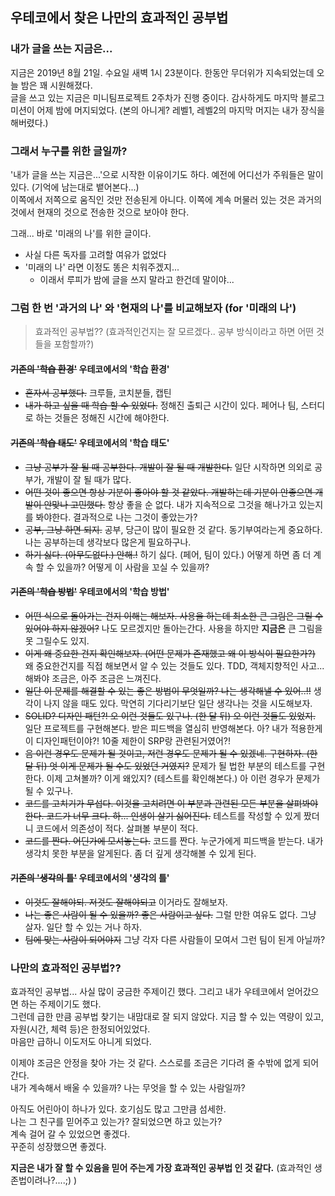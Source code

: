 ## 우테코에서 찾은 나만의 효과적인 공부법

### 내가 글을 쓰는 지금은...

지금은 2019년 8월 21일. 수요일 새벽 1시 23분이다. 한동안 무더위가 지속되었는데 오늘 밤은 꽤 시원해졌다.  
글을 쓰고 있는 지금은 미니팀프로젝트 2주차가 진행 중이다. 감사하게도 마지막 블로그 미션이 어제 밤에 머지되었다. (본의 아니게? 레벨1, 레벨2의 마지막 머지는 내가 장식을 해버렸다.)  

### 그래서 누구를 위한 글일까?

'내가 글을 쓰는 지금은...'으로 시작한 이유이기도 하다. 예전에 어디선가 주워들은 말이 있다. (기억에 남는대로 뱉어본다...)  
이쪽에서 저쪽으로 움직인 것만 전송된게 아니다. 이쪽에 계속 머물러 있는 것은 과거의 것에서 현재의 것으로 전송한 것으로 보아야 한다.  

그래... 바로 '미래의 나'를 위한 글이다.
- 사실 다른 독자를 고려할 여유가 없었다
- '미래의 나' 라면 이정도 똥은 치워주겠지...
    - 이래서 루피가 밤에 글을 쓰지 말라고 한건데 말이야...

### 그럼 한 번 '과거의 나' 와 '현재의 나'를 비교해보자 (for '미래의 나')
> 효과적인 공부법?? (효과적인건지는 잘 모르겠다.. 공부 방식이라고 하면 어떤 것들을 포함할까?)

#### ~~기존의 '학습 환경'~~ 우테코에서의 '학습 환경'

- ~~혼자서 공부했다.~~ 크루들, 코치분들, 캡틴
- ~~내가 하고 싶을 때 학습 할 수 있었다.~~ 정해진 출퇴근 시간이 있다. 페어나 팀, 스터디로 하는 것들은 정해진 시간에 해야한다.

#### ~~기존의 '학습 태도'~~ 우테코에서의 '학습 태도'

- ~~그냥 공부가 잘 될 때 공부한다. 개발이 잘 될 때 개발한다.~~ 일단 시작하면 의외로 공부가, 개발이 잘 될 때가 많다.
- ~~어떤 것이 좋으면 항상 기분이 좋아야 할 것 같았다. 개발하는데 기분이 안좋으면 개발이 안맞나 고민했다.~~ 항상 좋을 순 없다. 내가 지속적으로 그것을 해나가고 있는지를 봐야한다. 결과적으로 나는 그것이 좋았는가?
- ~~공부, 그냥 하면 되지.~~ 공부, 당근이 많이 필요한 것 같다. 동기부여라는게 중요하다. 나는 공부하는데 생각보다 많은게 필요하구나.
- ~~하기 싫다. (아무도없다.) 안해.!~~ 하기 싫다. (페어, 팀이 있다.) 어떻게 하면 좀 더 계속 할 수 있을까? 어떻게 이 사람을 꼬실 수 있을까?

#### ~~기존의 '학습 방법'~~ 우테코에서의 '학습 방법'

- ~~어떤 식으로 돌아가는 건지 이해는 해보자. 사용을 하는데 최소한 큰 그림은 그릴 수 있어야 하지 않겠어?~~ 나도 모르겠지만 돌아는간다. 사용을 하지만 __지금은__ 큰 그림을 못 그릴수도 있지.  
- ~~이게 왜 중요한 건지 확인해보자. (어떤 문제가 존재했고 왜 이 방식이 필요한가?)~~ 왜 중요한건지를 직접 해보면서 알 수 있는 것들도 있다. TDD, 객체지향적인 사고... 해봐야 조금은, 아주 조금은 느껴진다.
- ~~일단 이 문제를 해결할 수 있는 좋은 방법이 무엇일까? 나는 생각해낼 수 있어..!!~~ 생각이 나지 않을 때도 있다. 막연히 기다리기보단 일단 생각나는 것을 시도해보자.
- ~~SOLID? 디자인 패턴?! 오 이런 것들도 있구나. (한 달 뒤) 오 이런 것들도 있었지.~~ 일단 프로젝트를 구현해본다. 받은 피드백을 열심히 반영해본다. 아? 내가 적용한게 이 디자인패턴이야?! 10줄 제한이 SRP랑 관련된거였어?!
- ~~음 이런 경우도 문제가 될 것이고, 저런 경우도 문제가 될 수 있겠네. 구현하자. (한 달 뒤) 엇 이게 문제가 될 수도 있었던 거였지?~~ 문제가 될 법한 부분의 테스트를 구현한다. 이제 고쳐볼까? 이게 왜있지? (테스트를 확인해본다.) 아 이런 경우가 문제가 될 수 있구나.
- ~~코드를 고치기가 무섭다. 이것을 고치려면 이 부분과 관련된 모든 부분을 살펴봐야한다. 코드가 너무 크다. 하... 인생이 살기 싫어진다.~~ 테스트를 작성할 수 있게 짰더니 코드에서 의존성이 적다. 살펴볼 부분이 적다.
- ~~코드를 짠다. 어딘가에 모셔놓는다.~~ 코드를 짠다. 누군가에게 피드백을 받는다. 내가 생각치 못한 부분을 알게된다. 좀 더 깊게 생각해볼 수 있게 된다.


#### ~~기존의 '생각의 틀'~~ 우테코에서의 '생각의 틀'

- ~~이것도 잘해야되. 저것도 잘해야되고~~ 이거라도 잘해보자.
- ~~나는 좋은 사람이 될 수 있을까? 좋은 사람이고 싶다.~~ 그럴 만한 여유도 없다. 그냥 살자. 일단 할 수 있는 거나 하자.
- ~~팀에 맞는 사람이 되어야지~~ 그냥 각자 다른 사람들이 모여서 그런 팀이 된게 아닐까?


### 나만의 효과적인 공부법??

효과적인 공부법... 사실 많이 궁금한 주제이긴 했다. 그리고 내가 우테코에서 얻어갔으면 하는 주제이기도 했다.  
그런데 급한 만큼 공부법 찾기는 내맘대로 잘 되지 않았다. 지금 할 수 있는 역량이 있고, 자원(시간, 체력 등)은 한정되어있었다.  
마음만 급하니 이도저도 아니게 되었다.  
  
이제야 조금은 안정을 찾아 가는 것 같다. 스스로를 조금은 기다려 줄 수밖에 없게 되어간다.  
내가 계속해서 배울 수 있을까? 나는 무엇을 할 수 있는 사람일까?  
  
아직도 어린아이 하나가 있다. 호기심도 많고 그만큼 섬세한.  
나는 그 친구를 믿어주고 있는가? 잘되었으면 하고 있는가?  
계속 걸어 갈 수 있었으면 좋겠다.  
꾸준히 성장했으면 좋겠다.  

__지금은 내가 잘 할 수 있음을 믿어 주는게 가장 효과적인 공부법 인 것 같다.__ (효과적인 생존법이려나?....;) ) 

